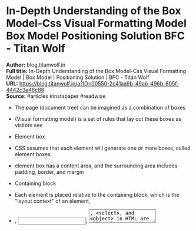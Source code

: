 # In-Depth Understanding of the Box Model-Css Visual Formatting Model   Box Model   Positioning Solution   BFC - Titan Wolf

**Author:** blog.titanwolf.in  
**Full title:** In-Depth Understanding of the Box Model-Css Visual Formatting Model | Box Model | Positioning Solution | BFC - Titan Wolf  
**URL:** https://blog.titanwolf.in/a?ID=00550-2c41aa9b-49ab-496b-805f-4442c3a46c88  
**Source:** #articles #instapaper #readwise

- The page (document tree) can be imagined as a combination of boxes 
   
- (Visual formatting model) is a set of rules that lay out these boxes as visitors see 
   
- Element box 
   
- CSS assumes that each element will generate one or more boxes, called element boxes. 
   
- element box has a content area, and the surrounding area includes padding, border, and margin 
   
- Containing block 
   
- Each element is placed relative to the containing block, which is the "layout context" of an element, 
   
- <img>, <input>, <textarea>, <select>, and <object> in HTML are all replacement elements. 
   
- Replaceable elements also generate boxes in their display. 
   
- There are roughly two common box models, one is a block box, and the other It is a line-level box (Line Box) 
   
- Block Box 
   
- display : block , list-item, and table make an element a block-level element 
   
- Line Box 
   
- Each line is called a Line Box, which is composed of many inline-boxes in this line 
   
- display : inline will make an element called an inline element 
   
- inline-block 
   
- The object is presented as an inline object, but the content of the object is presented as a block object. Subsequent inline objects will be arranged in the same row 
   
- Formatting context 
   
